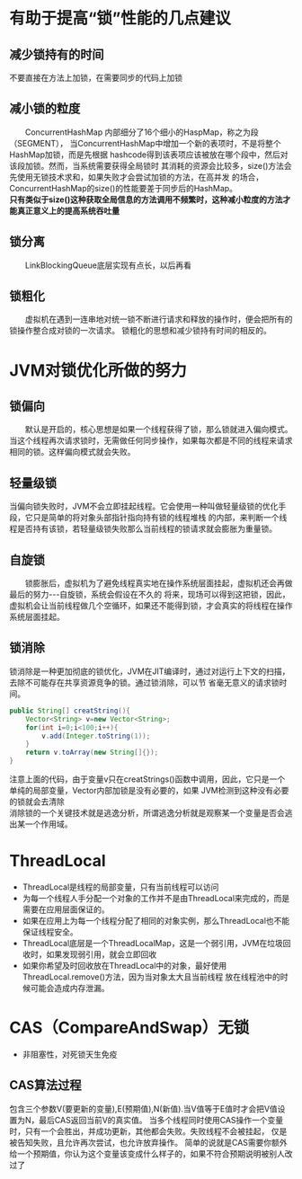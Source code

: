# 有助于提高“锁”性能的几点建议
## 减少锁持有的时间
不要直接在方法上加锁，在需要同步的代码上加锁
## 减小锁的粒度
&emsp;&emsp;ConcurrentHashMap 内部细分了16个细小的HaspMap，称之为段（SEGMENT），
当ConcurrentHashMap中增加一个新的表项时，不是将整个HashMap加锁，而是先根据
hashcode得到该表项应该被放在哪个段中，然后对该段加锁。然而，当系统需要获得全局锁时
其消耗的资源会比较多，size()方法会先使用无锁技术求和，如果失败才会尝试加锁的方法，在高并发
的场合，ConcurrentHashMap的size()的性能要差于同步后的HashMap。<br>
**只有类似于size()这种获取全局信息的方法调用不频繁时，这种减小粒度的方法才能真正意义上的提高系统吞吐量**
## 锁分离
&emsp;&emsp;LinkBlockingQueue底层实现有点长，以后再看
## 锁粗化
&emsp;&emsp;虚拟机在遇到一连串地对统一锁不断进行请求和释放的操作时，便会把所有的锁操作整合成对锁的一次请求。
锁粗化的思想和减少锁持有时间的相反的。
# JVM对锁优化所做的努力
## 锁偏向
&emsp;&emsp;默认是开启的，核心思想是如果一个线程获得了锁，那么锁就进入偏向模式。当这个线程再次请求锁时，无需做任何同步操作，如果每次都是不同的线程来请求相同的锁。这样偏向模式就会失败。
## 轻量级锁
当偏向锁失败时，JVM不会立即挂起线程。它会使用一种叫做轻量级锁的优化手段，它只是简单的将对象头部指针指向持有锁的线程堆栈
的内部，来判断一个线程是否持有该锁，若轻量级锁失败那么当前线程的锁请求就会膨胀为重量锁。
## 自旋锁
&emsp;&emsp;锁膨胀后，虚拟机为了避免线程真实地在操作系统层面挂起，虚拟机还会再做最后的努力---自旋锁，系统会假设在不久的
将来，现场可以得到这把锁，因此，虚拟机会让当前线程做几个空循环，如果还不能得到锁，才会真实的将线程在操作系统层面挂起。
## 锁消除
锁消除是一种更加彻底的锁优化，JVM在JIT编译时，通过对运行上下文的扫描，去除不可能存在共享资源竞争的锁。通过锁消除，可以节
省毫无意义的请求锁时间。<br>
```java
public String[] creatString(){
    Vector<String> v=new Vector<String>;
    for(int i=0;i<100;i++){
        v.add(Integer.toString(1));
    }
    return v.toArray(new String[]{});
}
```
注意上面的代码，由于变量v只在creatStrings()函数中调用，因此，它只是一个单纯的局部变量，Vector内部加锁是没有必要的，如果
JVM检测到这种没有必要的锁就会去清除<br>
消除锁的一个关键技术就是逃逸分析，所谓逃逸分析就是观察某一个变量是否会逃出某一个作用域。

# ThreadLocal
- ThreadLocal是线程的局部变量，只有当前线程可以访问
- 为每一个线程人手分配一个对象的工作并不是由ThreadLocal来完成的，而是需要在应用层面保证的。
- 如果在应用上为每一个线程分配了相同的对象实例，那么ThreadLocal也不能保证线程安全。
- ThreadLocal底层是一个ThreadLocalMap，这是一个弱引用，JVM在垃圾回收时，如果发现弱引用，就会立即回收
- 如果你希望及时回收放在ThreadLocal中的对象，最好使用ThreadLocal.remove()方法，因为当对象太大且当前线程
放在线程池中的时候可能会造成内存泄漏。

# CAS（CompareAndSwap）无锁
- 非阻塞性，对死锁天生免疫
## CAS算法过程
包含三个参数V(要更新的变量),E(预期值),N(新值).当V值等于E值时才会把V值设置为N，最后CAS返回当前V的真实值。
当多个线程同时使用CAS操作一个变量时，只有一个会胜出，并成功更新，其他都会失败。失败线程不会被挂起，
仅是被告知失败，且允许再次尝试，也允许放弃操作。
简单的说就是CAS需要你额外给一个预期值，你认为这个变量该变成什么样子的，如果不符合预期说明被别人改过了


